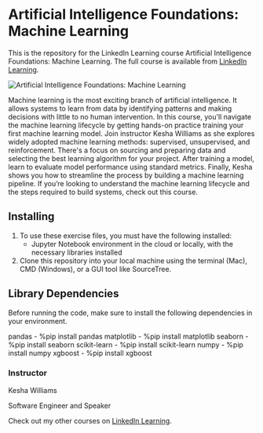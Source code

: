 # Artificial Intelligence Foundations: Machine Learning
This is the repository for the LinkedIn Learning course Artificial Intelligence Foundations: Machine Learning. The full course is available from [LinkedIn Learning][lil-course-url].

![Artificial Intelligence Foundations: Machine Learning][lil-thumbnail-url] 

Machine learning is the most exciting branch of artificial intelligence. It allows systems to learn from data by identifying patterns and making decisions with little to no human intervention. In this course, you'll navigate the machine learning lifecycle by getting hands-on practice training your first machine learning model. Join instructor Kesha Williams as she explores widely adopted machine learning methods: supervised, unsupervised, and reinforcement. There's a focus on sourcing and preparing data and selecting the best learning algorithm for your project. After training a model, learn to evaluate model performance using standard metrics. Finally, Kesha shows you how to streamline the process by building a machine learning pipeline. If you’re looking to understand the machine learning lifecycle and the steps required to build systems, check out this course.

## Installing
1. To use these exercise files, you must have the following installed:
	- Jupyter Notebook environment in the cloud or locally, with the necessary libraries installed
2. Clone this repository into your local machine using the terminal (Mac), CMD (Windows), or a GUI tool like SourceTree.

## Library Dependencies
Before running the code, make sure to install the following dependencies in your environment.

pandas - %pip install pandas
matplotlib - %pip install matplotlib
seaborn - %pip install seaborn
scikit-learn - %pip install scikit-learn
numpy - %pip install numpy
xgboost - %pip install xgboost

### Instructor

Kesha Williams 
                            
Software Engineer and Speaker

                            

Check out my other courses on [LinkedIn Learning](https://www.linkedin.com/learning/instructors/kesha-williams).

[lil-course-url]: https://www.linkedin.com/learning/artificial-intelligence-foundations-machine-learning-22345868?dApp=59033956&leis=LAA
[lil-thumbnail-url]: https://media.licdn.com/dms/image/D560DAQHTLyEF1VUcKA/learning-public-crop_675_1200/0/1685047176389?e=2147483647&v=beta&t=VHefIu7Q1B_2I8VY36PLJ3XyPde588GFO5DtAWL3kVo

